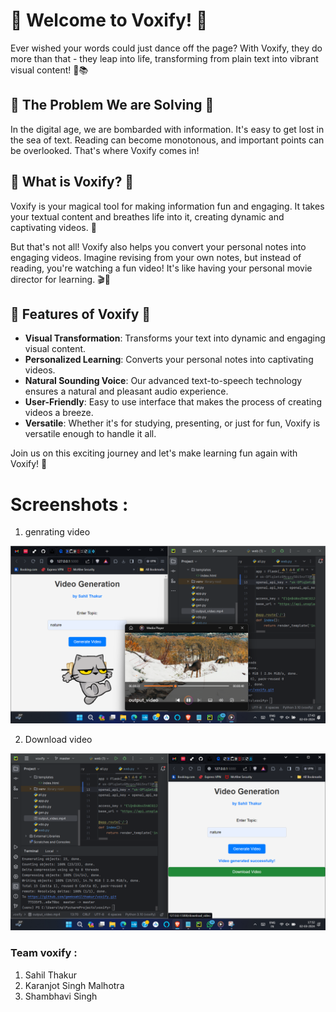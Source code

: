 # 🎉 Welcome to Voxify! 🎉

Ever wished your words could just dance off the page? With Voxify, they do more than that - they leap into life, transforming from plain text into vibrant visual content! 🌈📚

## 🚀 The Problem We are Solving 🚀

In the digital age, we are bombarded with information. It's easy to get lost in the sea of text. Reading can become monotonous, and important points can be overlooked. That's where Voxify comes in!

## 🎯 What is Voxify? 🎯

Voxify is your magical tool for making information fun and engaging. It takes your textual content and breathes life into it, creating dynamic and captivating videos. 🎥

But that's not all! Voxify also helps you convert your personal notes into engaging videos. Imagine revising from your own notes, but instead of reading, you're watching a fun video! It's like having your personal movie director for learning. 🎬🍿

## 🌟 Features of Voxify 🌟

- **Visual Transformation**: Transforms your text into dynamic and engaging visual content.
- **Personalized Learning**: Converts your personal notes into captivating videos.
- **Natural Sounding Voice**: Our advanced text-to-speech technology ensures a natural and pleasant audio experience.
- **User-Friendly**: Easy to use interface that makes the process of creating videos a breeze.
- **Versatile**: Whether it's for studying, presenting, or just for fun, Voxify is versatile enough to handle it all.


Join us on this exciting journey and let's make learning fun again with Voxify! 🥳

# Screenshots : 

1) genrating video

![Image](https://raw.githubusercontent.com/geeksahilthakur/voxify/master/static/Screenshot%202024-03-02%20174327.png)


2) Download video

   
![Image](https://raw.githubusercontent.com/geeksahilthakur/voxify/master/static/down.png)





### Team voxify : 
1. Sahil Thakur
2. Karanjot Singh Malhotra
3. Shambhavi Singh 
